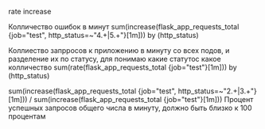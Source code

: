 rate 
increase



Колличество ошибок в минут
sum(increase(flask_app_requests_total {job="test", http_status=~"4.+|5.+"}[1m])) by (http_status)

Коллиество запрросов к приложению в минуту со всех подов, и разделение их по статусу, для понимаю какие статутос какое колличество 
sum(rate(flask_app_requests_total {job="test"}[1m])) by (http_status)


sum(increase(flask_app_requests_total {job="test", http_status=~"2.+|3.+"}[1m])) / sum(increase(flask_app_requests_total {job="test"}[1m]))
Процент успешных запросов общего числа в минуту, должно быть близко к 100 процентам
